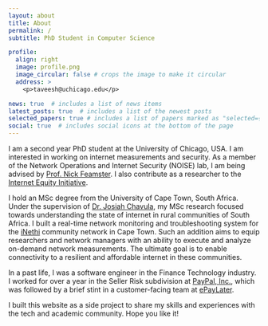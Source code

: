 ```yaml
---
layout: about
title: About
permalink: /
subtitle: PhD Student in Computer Science

profile:
  align: right
  image: profile.png
  image_circular: false # crops the image to make it circular
  address: >
    <p>taveesh@uchicago.edu</p>

news: true  # includes a list of news items
latest_posts: true  # includes a list of the newest posts
selected_papers: true # includes a list of papers marked as "selected={true}"
social: true  # includes social icons at the bottom of the page
---
```

I am a second year PhD student at the University of Chicago, USA. I am interested in working on internet measurements and security. As a member of the Network Operations and Internet Security (NOISE) lab, I am being advised by [Prof. Nick Feamster](https://people.cs.uchicago.edu/~feamster/). I also contribute as a researcher to the [Internet Equity Initiative](https://internetequity.uchicago.edu/).

I hold an MSc degree from the University of Cape Town, South Africa. Under the supervision of [Dr. Josiah Chavula](https://www.josiahchavula.com/), my MSc research focused towards understanding the state of internet in rural communities of South Africa. I built a real-time network monitoring and troubleshooting system for the [iNethi](https://www.inethi.org.za/) community network in Cape Town. Such an addition aims to equip researchers and network managers with an ability to execute and analyze on-demand network measurements. The ultimate goal is to enable connectivity to a resilient and affordable internet in these communities.

In a past life, I was a software engineer in the Finance Technology industry. I worked for over a year in the Seller Risk subdivision at [PayPal, Inc.](https://www.paypal.com), which was followed by a brief stint in a customer-facing team at [ePayLater](https://www.epaylater.in).

I built this website as a side project to share my skills and experiences with the tech and academic community. Hope you like it!
